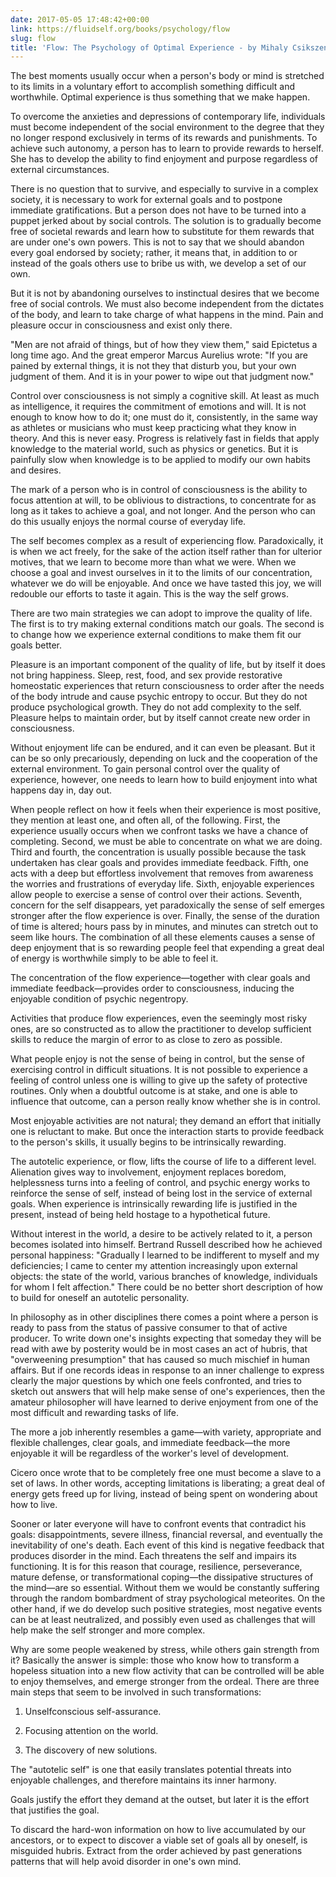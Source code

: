 ```yaml
---
date: 2017-05-05 17:48:42+00:00
link: https://fluidself.org/books/psychology/flow
slug: flow
title: 'Flow: The Psychology of Optimal Experience - by Mihaly Csikszentmihalyi'
---
```


The best moments usually occur when a person's body or mind is stretched to its limits in a voluntary effort to accomplish something difficult and worthwhile. Optimal experience is thus something that we make happen.

To overcome the anxieties and depressions of contemporary life, individuals must become independent of the social environment to the degree that they no longer respond exclusively in terms of its rewards and punishments. To achieve such autonomy, a person has to learn to provide rewards to herself. She has to develop the ability to find enjoyment and purpose regardless of external circumstances.

There is no question that to survive, and especially to survive in a complex society, it is necessary to work for external goals and to postpone immediate gratifications. But a person does not have to be turned into a puppet jerked about by social controls. The solution is to gradually become free of societal rewards and learn how to substitute for them rewards that are under one's own powers. This is not to say that we should abandon every goal endorsed by society; rather, it means that, in addition to or instead of the goals others use to bribe us with, we develop a set of our own.

But it is not by abandoning ourselves to instinctual desires that we become free of social controls. We must also become independent from the dictates of the body, and learn to take charge of what happens in the mind. Pain and pleasure occur in consciousness and exist only there.

"Men are not afraid of things, but of how they view them," said Epictetus a long time ago. And the great emperor Marcus Aurelius wrote: "If you are pained by external things, it is not they that disturb you, but your own judgment of them. And it is in your power to wipe out that judgment now."

Control over consciousness is not simply a cognitive skill. At least as much as intelligence, it requires the commitment of emotions and will. It is not enough to know how to do it; one must do it, consistently, in the same way as athletes or musicians who must keep practicing what they know in theory. And this is never easy. Progress is relatively fast in fields that apply knowledge to the material world, such as physics or genetics. But it is painfully slow when knowledge is to be applied to modify our own habits and desires.

The mark of a person who is in control of consciousness is the ability to focus attention at will, to be oblivious to distractions, to concentrate for as long as it takes to achieve a goal, and not longer. And the person who can do this usually enjoys the normal course of everyday life.

The self becomes complex as a result of experiencing flow. Paradoxically, it is when we act freely, for the sake of the action itself rather than for ulterior motives, that we learn to become more than what we were. When we choose a goal and invest ourselves in it to the limits of our concentration, whatever we do will be enjoyable. And once we have tasted this joy, we will redouble our efforts to taste it again. This is the way the self grows.

There are two main strategies we can adopt to improve the quality of life. The first is to try making external conditions match our goals. The second is to change how we experience external conditions to make them fit our goals better.

Pleasure is an important component of the quality of life, but by itself it does not bring happiness. Sleep, rest, food, and sex provide restorative homeostatic experiences that return consciousness to order after the needs of the body intrude and cause psychic entropy to occur. But they do not produce psychological growth. They do not add complexity to the self. Pleasure helps to maintain order, but by itself cannot create new order in consciousness.

Without enjoyment life can be endured, and it can even be pleasant. But it can be so only precariously, depending on luck and the cooperation of the external environment. To gain personal control over the quality of experience, however, one needs to learn how to build enjoyment into what happens day in, day out.

When people reflect on how it feels when their experience is most positive, they mention at least one, and often all, of the following. First, the experience usually occurs when we confront tasks we have a chance of completing. Second, we must be able to concentrate on what we are doing. Third and fourth, the concentration is usually possible because the task undertaken has clear goals and provides immediate feedback. Fifth, one acts with a deep but effortless involvement that removes from awareness the worries and frustrations of everyday life. Sixth, enjoyable experiences allow people to exercise a sense of control over their actions. Seventh, concern for the self disappears, yet paradoxically the sense of self emerges stronger after the flow experience is over. Finally, the sense of the duration of time is altered; hours pass by in minutes, and minutes can stretch out to seem like hours. The combination of all these elements causes a sense of deep enjoyment that is so rewarding people feel that expending a great deal of energy is worthwhile simply to be able to feel it.

The concentration of the flow experience—together with clear goals and immediate feedback—provides order to consciousness, inducing the enjoyable condition of psychic negentropy.

Activities that produce flow experiences, even the seemingly most risky ones, are so constructed as to allow the practitioner to develop sufficient skills to reduce the margin of error to as close to zero as possible.

What people enjoy is not the sense of being in control, but the sense of exercising control in difficult situations. It is not possible to experience a feeling of control unless one is willing to give up the safety of protective routines. Only when a doubtful outcome is at stake, and one is able to influence that outcome, can a person really know whether she is in control.

Most enjoyable activities are not natural; they demand an effort that initially one is reluctant to make. But once the interaction starts to provide feedback to the person's skills, it usually begins to be intrinsically rewarding.

The autotelic experience, or flow, lifts the course of life to a different level. Alienation gives way to involvement, enjoyment replaces boredom, helplessness turns into a feeling of control, and psychic energy works to reinforce the sense of self, instead of being lost in the service of external goals. When experience is intrinsically rewarding life is justified in the present, instead of being held hostage to a hypothetical future.

Without interest in the world, a desire to be actively related to it, a person becomes isolated into himself. Bertrand Russell described how he achieved personal happiness: "Gradually I learned to be indifferent to myself and my deficiencies; I came to center my attention increasingly upon external objects: the state of the world, various branches of knowledge, individuals for whom I felt affection." There could be no better short description of how to build for oneself an autotelic personality.

In philosophy as in other disciplines there comes a point where a person is ready to pass from the status of passive consumer to that of active producer. To write down one's insights expecting that someday they will be read with awe by posterity would be in most cases an act of hubris, that "overweening presumption" that has caused so much mischief in human affairs. But if one records ideas in response to an inner challenge to express clearly the major questions by which one feels confronted, and tries to sketch out answers that will help make sense of one's experiences, then the amateur philosopher will have learned to derive enjoyment from one of the most difficult and rewarding tasks of life.

The more a job inherently resembles a game—with variety, appropriate and flexible challenges, clear goals, and immediate feedback—the more enjoyable it will be regardless of the worker's level of development.

Cicero once wrote that to be completely free one must become a slave to a set of laws. In other words, accepting limitations is liberating; a great deal of energy gets freed up for living, instead of being spent on wondering about how to live.

Sooner or later everyone will have to confront events that contradict his goals: disappointments, severe illness, financial reversal, and eventually the inevitability of one's death. Each event of this kind is negative feedback that produces disorder in the mind. Each threatens the self and impairs its functioning. It is for this reason that courage, resilience, perseverance, mature defense, or transformational coping—the dissipative structures of the mind—are so essential. Without them we would be constantly suffering through the random bombardment of stray psychological meteorites. On the other hand, if we do develop such positive strategies, most negative events can be at least neutralized, and possibly even used as challenges that will help make the self stronger and more complex.

Why are some people weakened by stress, while others gain strength from it? Basically the answer is simple: those who know how to transform a hopeless situation into a new flow activity that can be controlled will be able to enjoy themselves, and emerge stronger from the ordeal. There are three main steps that seem to be involved in such transformations:

1.  Unselfconscious self-assurance.

2.  Focusing attention on the world.

3.  The discovery of new solutions.

The "autotelic self" is one that easily translates potential threats into enjoyable challenges, and therefore maintains its inner harmony.

Goals justify the effort they demand at the outset, but later it is the effort that justifies the goal.

To discard the hard-won information on how to live accumulated by our ancestors, or to expect to discover a viable set of goals all by oneself, is misguided hubris. Extract from the order achieved by past generations patterns that will help avoid disorder in one's own mind.
